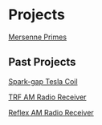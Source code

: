 # Projects

[Mersenne Primes](https://newell.github.io/projects/mersenne_primes)

## Past Projects

[Spark-gap Tesla Coil](https://newell.github.io/projects/spark_gap_tesla_coil)

[TRF AM Radio Receiver](https://newell.github.io/projects/trf_am_radio_receiver)

[Reflex AM Radio Receiver](https://newell.github.io/projects/reflex_am_radio_receiver)

